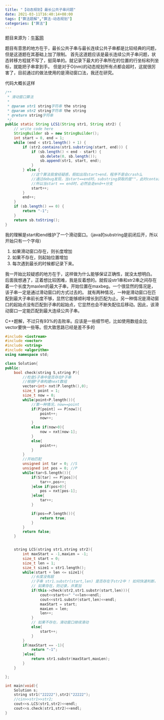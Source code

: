 ```yaml
---
title: "【动态规划】最长公共子串问题"
date: 2021-03-11T16:40:14+08:00
tags: ["算法题解","算法-动态规划"]
categories: ["算法"]
---
```


题目来源为：[牛客网](https://www.nowcoder.com/practice/f33f5adc55f444baa0e0ca87ad8a6aac?tpId=117&tab=answerKey)

题目有意思的地方在于，最长公共子串与最长连续公共子串都是比较经典的问题，但是这道题在其基础上加了限制。
首先这道题应该是最长连续公共子串问题，状态转移方程就不写了，挺简单的。就记录下最大的子串所在的位置的行坐标和列坐标，就能把子串拿到手。
但是对于O(nm)的动态规划所有点都会超时，这就很厉害了，目前通过的做法使用的是滑动窗口法，我还在研究。

代码大概长这样
```java
/**
 * 滑动窗口算法
 *
 * @param str1 string字符串 the string
 * @param str2 string字符串 the string
 * @return string字符串
 */
public static String LCS1(String str1, String str2) {
    // write code here
    StringBuilder sb = new StringBuilder();
    int start = 0, end = 1;
    while (end < str1.length() + 1) {
        if (str2.contains(str1.substring(start, end))) {
            if (sb.length() < end - start) {
                sb.delete(0, sb.length());
                sb.append(str1, start, end);
            }
        } else {
            //这个算法我曾经疑惑，假如出现start>end，程序不是会crash么
            //通过debug发现，当start==end时，substring获取的是""，此时contains必然为true
            //所以当start == end时，必然会走end++分支
            start++;
        }
        end++;
    }
    if (sb.length() == 0) {
        return "-1";
    }
    return sb.toString();
}
```

我的理解是start和end维护了一个滑动窗口。（java的substring是前闭后开，所以开始只有一个字母）
1. 如果滑动窗口存在，则长度增加
2. 如果不存在，则起始位置增加
3. 每次遇到最长的时候都记录下来。

我一开始比较疑惑的地方在于，这样做为什么能够保证正确性，就没太想明白。
后面我想通了，正着想比较困难，我是反着想的。就假设str1串和str2串之间存在着一个长度为maxlen的最大子串，开始位置在maxbeg。一个很显然的情况是，该子串一定是通过滑动窗口的方式过去的。
就有两种情况，一种是滑动窗口在匹配到最大子串前长度不够，显然它能够顺利增长到匹配为止。另一种情况是滑动窗口的起始点没有匹配到子串的起始点，它显然也会不断失配往后移动。因此，该滑动窗口一定能匹配到最大连续公共子串。

C++题解，不过只有93%的击败率。应该是一些细节吧，比如使用数组会比vector要快一些等。但大致思路已经是差不多的
```cpp
#include <iostream>
#include <vector>
#include <string>
#include <algorithm>
using namespace std;

class Solution{
public:
    bool check(string S,string P){
        //检查S子串中是否存在P子串
        //根据P子串构建next数组
        vector<int> nxt(P.length(),0);
        size_t point = 1;
        size_t now = 0;
        while(point<P.length()){
            //第一种情况，now==point
            if(P[point] == P[now]){
                point++;
                now++;
            }
            else if(now>0){
                now = nxt[now-1];
            }
            else{
                point++;
            }
        }
        //开始匹配
        unsigned int tar = 0; //S
        unsigned int pos = 0; //P
        while(tar<S.length()){
            if(S[tar] == P[pos]){
                tar++,pos++;
            }else if(pos>0){
                pos = nxt[pos-1];
            }else{
                tar++;
            }

            if(pos==P.length()){
                return true;
            }
        }
        return false;
    }


    string LCS(string str1,string str2){
        int maxStart = -1,maxLen = -1;
        size_t start = 0;
        size_t len = 1;
        size_t size1 = str1.length();
        while(start + len <= size1){
            //长度没有超
            //子串 str1.substr(start,len) 是否存在于str2中 ! 如何快速判断，
            // 如果存在，则记录，并累加
            if(this->check(str2,str1.substr(start,len))){
                cout<<start<<" "<<len<<endl;
                cout<<str1.substr(start,len)<<endl;
                maxStart = start;
                maxLen = len;
                len++;
            }
            // 如果不存在，滑动窗口继续滑动
            else{
                start++;
            }
        }
        if(maxStart == -1){
            return "-1";
        }else{
            return str1.substr(maxStart,maxLen);
        }
    }

};

int main(void){
    Solution s;
    string str1("22222"),str2("22222");
    //cin>>str1>>str2;
    cout<<s.LCS(str1,str2)<<endl;
    cout<<s.check(str1,str2)<<endl;
}
```